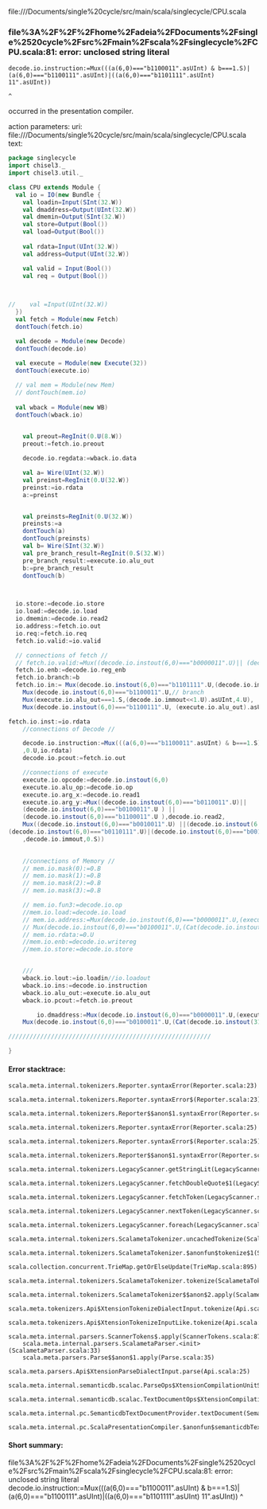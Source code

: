 file://<HOME>/Documents/single%20cycle/src/main/scala/singlecycle/CPU.scala
### file%3A%2F%2F%2Fhome%2Fadeia%2FDocuments%2Fsingle%2520cycle%2Fsrc%2Fmain%2Fscala%2Fsinglecycle%2FCPU.scala:81: error: unclosed string literal
    decode.io.instruction:=Mux(((a(6,0)==="b1100011".asUInt) & b===1.S)|(a(6,0)==="b1100111".asUInt)|((a(6,0)==="b1101111".asUInt) 11".asUInt))
                                                                                                                                     ^

occurred in the presentation compiler.

action parameters:
uri: file://<HOME>/Documents/single%20cycle/src/main/scala/singlecycle/CPU.scala
text:
```scala
package singlecycle
import chisel3._
import chisel3.util._

class CPU extends Module {
  val io = IO(new Bundle {
    val loadin=Input(SInt(32.W))
    val dmaddress=Output(UInt(32.W))
    val dmemin=Output(SInt(32.W))
    val store=Output(Bool())
    val load=Output(Bool())
    
    val rdata=Input(UInt(32.W))
    val address=Output(UInt(32.W))

    val valid = Input(Bool())
    val req = Output(Bool())
    


//    val =Input(UInt(32.W))
  })
  val fetch = Module(new Fetch)
  dontTouch(fetch.io)

  val decode = Module(new Decode)
  dontTouch(decode.io)
  
  val execute = Module(new Execute(32))
  dontTouch(execute.io)

  // val mem = Module(new Mem)
  // dontTouch(mem.io)
  
  val wback = Module(new WB)
  dontTouch(wback.io)
  

    val preout=RegInit(0.U(8.W))
    preout:=fetch.io.preout

    decode.io.regdata:=wback.io.data

    val a= Wire(UInt(32.W))
    val preinst=RegInit(0.U(32.W))
    preinst:=io.rdata
    a:=preinst


    val preinsts=RegInit(0.U(32.W))
    preinsts:=a
    dontTouch(a)
    dontTouch(preinsts)
    val b= Wire(SInt(32.W))
    val pre_branch_result=RegInit(0.S(32.W))
    pre_branch_result:=execute.io.alu_out
    b:=pre_branch_result
    dontTouch(b)



  io.store:=decode.io.store
  io.load:=decode.io.load
  io.dmemin:=decode.io.read2
  io.address:=fetch.io.out
  io.req:=fetch.io.req
  fetch.io.valid:=io.valid

  // connections of fetch //
  // fetch.io.valid:=Mux((decode.io.instout(6,0)==="b0000011".U)|| (decode.io.instout(6,0)==="b1100011".U)  ||(decode.io.instout(6,0)==="b1101111".U),1.B,0.B)
  fetch.io.enb:=decode.io.reg_enb
  fetch.io.branch:=b
  fetch.io.in:= Mux(decode.io.instout(6,0)==="b1101111".U,(decode.io.immout).asUInt,//jal
    Mux(decode.io.instout(6,0)==="b1100011".U,// branch
    Mux(execute.io.alu_out===1.S,(decode.io.immout<<1.U).asUInt,4.U),
    Mux(decode.io.instout(6,0)==="b1100111".U, (execute.io.alu_out).asUInt,4.U)))//jalr

fetch.io.inst:=io.rdata
    //connections of Decode //

    decode.io.instruction:=Mux(((a(6,0)==="b1100011".asUInt) & b===1.S)|(a(6,0)==="b1100111".asUInt)|((a(6,0)==="b1101111".asUInt) 11".asUInt))
    ,0.U,io.rdata)
    decode.io.pcout:=fetch.io.out

    //connections of execute
    execute.io.opcode:=decode.io.instout(6,0)
    execute.io.alu_op:=decode.io.op
    execute.io.arg_x:=decode.io.read1
    execute.io.arg_y:=Mux((decode.io.instout(6,0)==="b0110011".U)|| 
    (decode.io.instout(6,0)==="b0100011".U ) || 
    (decode.io.instout(6,0)==="b1100011".U ),decode.io.read2,
    Mux((decode.io.instout(6,0)==="b0010011".U) ||(decode.io.instout(6,0)==="b0000011".U) ||(decode.io.instout(6,0)==="b1100111".U) 
(decode.io.instout(6,0)==="b0110111".U)|(decode.io.instout(6,0)==="b0010111".U)|| (decode.io.instout(6,0)==="b1101111".U)
    ,decode.io.immout,0.S))  
     

    //connections of Memory //
    // mem.io.mask(0):=0.B
    // mem.io.mask(1):=0.B
    // mem.io.mask(2):=0.B
    // mem.io.mask(3):=0.B

    // mem.io.fun3:=decode.io.op
    //mem.io.load:=decode.io.load
    // mem.io.address:=Mux(decode.io.instout(6,0)==="b0000011".U,(execute.io.alu_out).asUInt,
    // Mux(decode.io.instout(6,0)==="b0100011".U,(Cat(decode.io.instout(31,25),decode.io.instout(11,7))+(decode.io.read1).asUInt).asUInt,0.U))
    // mem.io.rdata:=0.U
    //mem.io.enb:=decode.io.writereg
    //mem.io.store:=decode.io.store


    ///
    wback.io.lout:=io.loadin//io.loadout
    wback.io.ins:=decode.io.instruction
    wback.io.alu_out:=execute.io.alu_out
    wback.io.pcout:=fetch.io.preout

        io.dmaddress:=Mux(decode.io.instout(6,0)==="b0000011".U,(execute.io.alu_out).asUInt,
    Mux(decode.io.instout(6,0)==="b0100011".U,(Cat(decode.io.instout(31,25),decode.io.instout(11,7))+(decode.io.read1).asUInt).asUInt,0.U))

/////////////////////////////////////////////////////////

}
```



#### Error stacktrace:

```
scala.meta.internal.tokenizers.Reporter.syntaxError(Reporter.scala:23)
	scala.meta.internal.tokenizers.Reporter.syntaxError$(Reporter.scala:23)
	scala.meta.internal.tokenizers.Reporter$$anon$1.syntaxError(Reporter.scala:33)
	scala.meta.internal.tokenizers.Reporter.syntaxError(Reporter.scala:25)
	scala.meta.internal.tokenizers.Reporter.syntaxError$(Reporter.scala:25)
	scala.meta.internal.tokenizers.Reporter$$anon$1.syntaxError(Reporter.scala:33)
	scala.meta.internal.tokenizers.LegacyScanner.getStringLit(LegacyScanner.scala:591)
	scala.meta.internal.tokenizers.LegacyScanner.fetchDoubleQuote$1(LegacyScanner.scala:407)
	scala.meta.internal.tokenizers.LegacyScanner.fetchToken(LegacyScanner.scala:411)
	scala.meta.internal.tokenizers.LegacyScanner.nextToken(LegacyScanner.scala:246)
	scala.meta.internal.tokenizers.LegacyScanner.foreach(LegacyScanner.scala:1047)
	scala.meta.internal.tokenizers.ScalametaTokenizer.uncachedTokenize(ScalametaTokenizer.scala:24)
	scala.meta.internal.tokenizers.ScalametaTokenizer.$anonfun$tokenize$1(ScalametaTokenizer.scala:17)
	scala.collection.concurrent.TrieMap.getOrElseUpdate(TrieMap.scala:895)
	scala.meta.internal.tokenizers.ScalametaTokenizer.tokenize(ScalametaTokenizer.scala:17)
	scala.meta.internal.tokenizers.ScalametaTokenizer$$anon$2.apply(ScalametaTokenizer.scala:332)
	scala.meta.tokenizers.Api$XtensionTokenizeDialectInput.tokenize(Api.scala:25)
	scala.meta.tokenizers.Api$XtensionTokenizeInputLike.tokenize(Api.scala:14)
	scala.meta.internal.parsers.ScannerTokens$.apply(ScannerTokens.scala:875)
	scala.meta.internal.parsers.ScalametaParser.<init>(ScalametaParser.scala:33)
	scala.meta.parsers.Parse$$anon$1.apply(Parse.scala:35)
	scala.meta.parsers.Api$XtensionParseDialectInput.parse(Api.scala:25)
	scala.meta.internal.semanticdb.scalac.ParseOps$XtensionCompilationUnitSource.toSource(ParseOps.scala:17)
	scala.meta.internal.semanticdb.scalac.TextDocumentOps$XtensionCompilationUnitDocument.toTextDocument(TextDocumentOps.scala:206)
	scala.meta.internal.pc.SemanticdbTextDocumentProvider.textDocument(SemanticdbTextDocumentProvider.scala:54)
	scala.meta.internal.pc.ScalaPresentationCompiler.$anonfun$semanticdbTextDocument$1(ScalaPresentationCompiler.scala:374)
```
#### Short summary: 

file%3A%2F%2F%2Fhome%2Fadeia%2FDocuments%2Fsingle%2520cycle%2Fsrc%2Fmain%2Fscala%2Fsinglecycle%2FCPU.scala:81: error: unclosed string literal
    decode.io.instruction:=Mux(((a(6,0)==="b1100011".asUInt) & b===1.S)|(a(6,0)==="b1100111".asUInt)|((a(6,0)==="b1101111".asUInt) 11".asUInt))
                                                                                                                                     ^